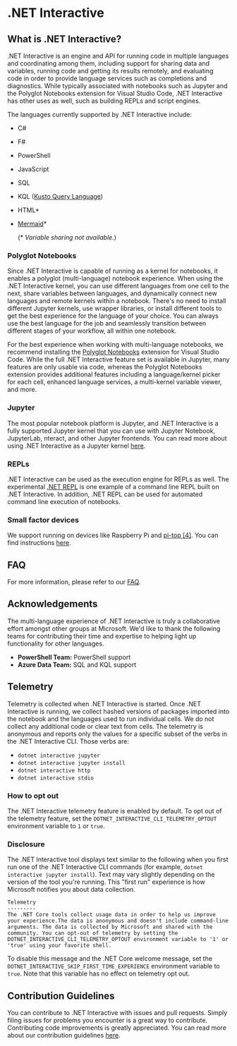 # .NET Interactive

## What is .NET Interactive?

.NET Interactive is an engine and API for running code in multiple languages and coordinating among them, including support for sharing data and variables, running code and getting its results remotely, and evaluating code in order to provide language services such as completions and diagnostics. While typically associated with notebooks such as Jupyter and the Polyglot Notebooks extension for Visual Studio Code, .NET Interactive has other uses as well, such as building REPLs and script engines.

The languages currently supported by .NET Interactive include: 

- C# 
- F#
- PowerShell
- JavaScript
- SQL 
- KQL ([Kusto Query Language](https://learn.microsoft.com/en-us/azure/data-explorer/kusto/query/))
- HTML*
- [Mermaid](https://mermaid.js.org/intro/)*

    (*&nbsp;_Variable sharing not available._)

### Polyglot Notebooks

Since .NET Interactive is capable of running as a kernel for notebooks, it enables a polyglot (multi-language) notebook experience. When using the .NET Interactive kernel, you can use different languages from one cell to the next, share variables between languages, and dynamically connect new languages and remote kernels within a notebook. There's no need to install different Jupyter kernels, use wrapper libraries, or install different tools to get the best experience for the language of your choice. You can always use the best language for the job and seamlessly transition between different stages of your workflow, all within one notebook.

For the best experience when working with multi-language notebooks, we recommend installing the [Polyglot Notebooks](https://marketplace.visualstudio.com/items?itemName=ms-dotnettools.dotnet-interactive-vscode) extension for Visual Studio Code. While the full .NET Interactive feature set is available in Jupyter, many features are only usable via code, whereas the Polyglot Notebooks extension provides additional features including a language/kernel picker for each cell, enhanced language services, a multi-kernel variable viewer, and more.

### Jupyter

The most popular notebook platform is Jupyter, and .NET Interactive is a fully supported Jupyter kernel that you can use with Jupyter Notebook, JupyterLab, nteract, and other Jupyter frontends. You can read more about using .NET Interactive as a Jupyter kernel [here](docs/NotebookswithJupyter.md).

### REPLs

.NET Interactive can be used as the execution engine for REPLs as well. The experimental [.NET REPL](https://github.com/jonsequitur/dotnet-repl) is one example of a command line REPL built on .NET Interactive. In addition, .NET REPL can be used for automated command line execution of notebooks.

### Small factor devices

We support running on devices like Raspberry Pi and [pi-top [4]](https://github.com/pi-top/pi-top-4-.NET-Core-API). You can find instructions [here](small-factor-devices.md).

## FAQ

For more information, please refer to our [FAQ](./docs/FAQ.md). 

## Acknowledgements 

The multi-language experience of .NET Interactive is truly a collaborative effort amongst other groups at Microsoft. We'd like to thank the following teams for contributing their time and expertise to helping light up functionality for other languages. 

- **PowerShell Team:** PowerShell support
- **Azure Data Team:** SQL and KQL support

## Telemetry

Telemetry is collected when .NET Interactive is started. Once .NET Interactive is running, we collect hashed versions of packages imported into the notebook and the languages used to run individual cells. We do not collect any additional code or clear text from cells. The telemetry is anonymous and reports only the values for a specific subset of the verbs in the .NET Interactive CLI. Those verbs are:

* `dotnet interactive jupyter`
* `dotnet interactive jupyter install`
* `dotnet interactive http`
* `dotnet interactive stdio`

### How to opt out

The .NET Interactive telemetry feature is enabled by default. To opt out of the telemetry feature, set the `DOTNET_INTERACTIVE_CLI_TELEMETRY_OPTOUT` environment variable to `1` or `true`.

### Disclosure

The .NET Interactive tool displays text similar to the following when you first run one of the .NET Interactive CLI commands (for example, `dotnet interactive jupyter install`). Text may vary slightly depending on the version of the tool you're running. This "first run" experience is how Microsoft notifies you about data collection.

```console
Telemetry
---------
The .NET Core tools collect usage data in order to help us improve your experience.The data is anonymous and doesn't include command-line arguments. The data is collected by Microsoft and shared with the community. You can opt-out of telemetry by setting the DOTNET_INTERACTIVE_CLI_TELEMETRY_OPTOUT environment variable to '1' or 'true' using your favorite shell.
```

To disable this message and the .NET Core welcome message, set the `DOTNET_INTERACTIVE_SKIP_FIRST_TIME_EXPERIENCE` environment variable to `true`. Note that this variable has no effect on telemetry opt out.

## Contribution Guidelines

You can contribute to .NET Interactive with issues and pull requests. Simply filing issues for problems you encounter is a great way to contribute. Contributing code improvements is greatly appreciated. You can read more about our contribution guidelines [here](CONTRIBUTING.md).





